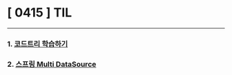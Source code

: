 # [ 0415 ] TIL

---


### 1. [코드트리 학습하기](https://github.com/KMGeon/codetree-TILs/tree/main/240413)

### 2. [스프링 Multi DataSource](https://velog.io/@geon_km/%EC%8A%A4%ED%94%84%EB%A7%81-Multi-DataSource)





